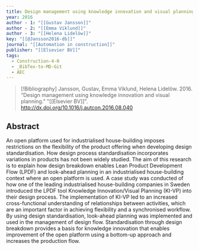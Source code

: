 ```yaml
---
title: Design management using knowledge innovation and visual planning
year: 2016
author - 1: "[[Gustav Jansson]]"
author - 2: "[[Emma Viklund]]"
author - 3: "[[Helena Lidelöw]]"
key: "[[@Jansson2016-db]]"
journal: "[[Automation in construction]]"
publisher: "[[Elsevier BV]]"
tags:
  - Construction-4-0
  - _BibTex-to-MD-Git
  - AEC
---
```


> [!Bibliography]
> Jansson, Gustav, Emma Viklund, Helena Lidelöw. 2016. “Design management using knowledge innovation and visual planning.” "[[Elsevier BV]]". http://dx.doi.org/10.1016/j.autcon.2016.08.040

## Abstract
An open platform used for industrialised house-building imposes restrictions on the flexibility of the product offering when developing design standardisation. How design process standardisation incorporates variations in products has not been widely studied. The aim of this research is to explain how design breakdown enables Lean Product Development Flow (LPDF) and look-ahead planning in an industrialised house-building context where an open platform is used. A case study was conducted of how one of the leading industrialised house-building companies in Sweden introduced the LPDF tool Knowledge Innovation/Visual Planning (KI-VP) into their design process. The implementation of KI-VP led to an increased cross-functional understanding of relationships between activities, which are an important factor in achieving flexibility and a synchronised workflow. By using design standardisation, look-ahead planning was implemented and used in the management of design flow. Standardisation through design breakdown provides a basis for knowledge innovation that enables improvement of the open platform using a bottom-up approach and increases the production flow.